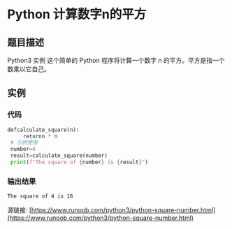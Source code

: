 # Python 计算数字n的平方

## 题目描述
Python3 实例
这个简单的 Python 程序将计算一个数字 n 的平方。平方是指一个数乘以它自己。

## 实例
### 代码
```python
defcalculate_square(n):
     returnn * n
 # 示例使用
 number=4
 result=calculate_square(number)
 print(f"The square of {number} is {result}")
```
### 输出结果
```
The square of 4 is 16
```
源链接: [https://www.runoob.com/python3/python-square-number.html](https://www.runoob.com/python3/python-square-number.html)